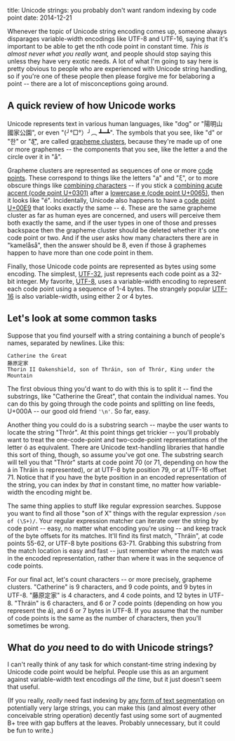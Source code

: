 title: Unicode strings: you probably don't want random indexing by code point
date: 2014-12-21

Whenever the topic of Unicode string encoding comes up, someone always disparages variable-width encodings like UTF-8 and UTF-16, saying that it's important to be able to get the nth code point in constant time. *This is almost never what you really want,* and people should stop saying this unless they have very exotic needs. A lot of what I'm going to say here is pretty obvious to people who are experienced with Unicode string handling, so if you're one of these people then please forgive me for belaboring a point -- there are a lot of misconceptions going around.

## A quick review of how Unicode works

Unicode represents text in various human languages, like "dog" or "陽明山國家公園", or even "(╯°□°）╯︵ ┻━┻". The symbols that you see, like "d" or "한" or "ȃ͜͡", are called [grapheme clusters](http://www.unicode.org/reports/tr29/#Grapheme_Cluster_Boundaries), because they're made up of one or more graphemes -- the components that you see, like the letter a and the circle over it in "å".

Grapheme clusters are represented as sequences of one or more [code points](http://en.wikipedia.org/wiki/Code_point). These correspond to things like the letters "a" and "ξ", or to more obscure things like [combining characters](http://en.wikipedia.org/wiki/Combining_character) -- if you stick a [combining acute accent (code point U+0301)](http://www.fileformat.info/info/unicode/char/0301/index.htm) after a [lowercase e (code point U+0065)](http://www.fileformat.info/info/unicode/char/0065/index.htm), then it looks like "é". Incidentally, Unicode also happens to have a [code point U+00E9](http://www.fileformat.info/info/unicode/char/e9/index.htm) that looks exactly the same -- é. These are the same grapheme cluster as far as human eyes are concerned, and users will perceive them both exactly the same, and if the user types in one of those and presses backspace then the grapheme cluster should be deleted whether it's one code point or two. And if the user asks how many characters there are in "kamelåså", then the answer should be 8, even if those å graphemes happen to have more than one code point in them.

Finally, those Unicode code points are represented as bytes using some encoding. The simplest, [UTF-32](http://en.wikipedia.org/wiki/UTF-32), just represents each code point as a 32-bit integer. My favorite, [UTF-8](http://en.wikipedia.org/wiki/UTF-8), uses a variable-width encoding to represent each code point using a sequence of 1-4 bytes. The strangely popular [UTF-16](http://en.wikipedia.org/wiki/UTF-16) is also variable-width, using either 2 or 4 bytes.

## Let's look at some common tasks

Suppose that you find yourself with a string containing a bunch of people's names, separated by newlines. Like this:

```
Catherine the Great
藤原定家
Thorin II Oakenshield, son of Thráin, son of Thrór, King under the Mountain
```

The first obvious thing you'd want to do with this is to split it -- find the substrings, like "Catherine the Great", that contain the individual names. You can do this by going through the code points and splitting on line feeds, U+000A -- our good old friend `'\n'`. So far, easy.

Another thing you could do is a substring search -- maybe the user wants to locate the string "Thrór". At this point things get trickier -- you'll probably want to treat the one-code-point and two-code-point representations of the letter ó as equivalent. There are Unicode text-handling libraries that handle this sort of thing, though, so assume you've got one. The substring search will tell you that "Thrór" starts at code point 70 (or 71, depending on how the á in Thráin is represented), or at UTF-8 byte position 79, or at UTF-16 offset 71. Notice that if you have the byte position in an encoded representation of the string, you can index by *that* in constant time, no matter how variable-width the encoding might be.

The same thing applies to stuff like regular expression searches. Suppose you want to find all those "son of X" things with the regular expression `/son of (\S+)/`. Your regular expression matcher can iterate over the string by code point -- easy, no matter what encoding you're using -- and keep track of the byte offsets for its matches. It'll find its first match, "Thráin", at code points 55-62, or UTF-8 byte positions 63-71. Grabbing this substring from the match location is easy and fast -- just remember where the match was in the encoded representation, rather than where it was in the sequence of code points.

For our final act, let's count characters -- or more precisely, grapheme clusters. "Catherine" is 9 characters, and 9 code points, and 9 bytes in UTF-8. "藤原定家" is 4 characters, and 4 code points, and 12 bytes in UTF-8. "Thráin" is 6 characters, and 6 or 7 code points (depending on how you represent the á), and 6 or 7 bytes in UTF-8. If you assume that the number of code points is the same as the number of characters, then you'll sometimes be wrong.

## What do *you* need to do with Unicode strings?

I can't really think of any task for which constant-time string indexing by Unicode code point would be helpful. People use this as an argument against variable-width text encodings *all the time,* but it just doesn't seem that useful.

(If you really, *really* need fast indexing by [any form of text segmentation](http://www.unicode.org/reports/tr29/) on potentially very large strings, you can make this (and almost every other conceivable string operation) decently fast using some sort of augmented B+ tree with gap buffers at the leaves. Probably unnecessary, but it could be fun to write.)
